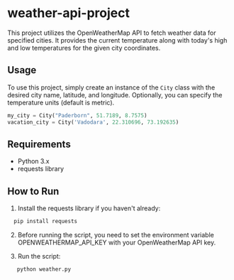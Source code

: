 # weather-api-project
This project utilizes the OpenWeatherMap API to fetch weather data for specified cities. It provides the current temperature along with today's high and low temperatures for the given city coordinates.

## Usage
To use this project, simply create an instance of the `City` class with the desired city name, latitude, and longitude. Optionally, you can specify the temperature units (default is metric).

```python
my_city = City("Paderborn", 51.7189, 8.7575)
vacation_city = City('Vadodara', 22.310696, 73.192635)
```
## Requirements
- Python 3.x
- requests library

## How to Run
1. Install the requests library if you haven't already:
```python
  pip install requests
```
2. Before running the script, you need to set the environment variable OPENWEATHERMAP_API_KEY with your OpenWeatherMap API key.

3. Run the script:
```python
   python weather.py
```
